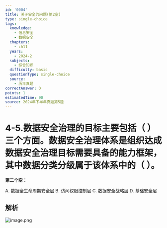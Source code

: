 ```yaml
---
id: '0004'
title: 关于安全的问题(第2空)
type: single-choice
tags:
  knowledge:
    - 信息安全
    - 数据安全
  chapters:
    - ch11
  years:
    - 2024-2
  subjects:
    - 综合知识
  difficulty: basic
  questionType: single-choice
  source:
    - 历年真题
correctAnswer: D
points: 1
estimatedTime: 90
source: 2024年下半年真题第5题
---
```

# 4-5.数据安全治理的目标主要包括（ ）三个方面。数据安全治理体系是组织达成数据安全治理目标需要具备的能力框架，其中数据分类分级属于该体系中的（ ）。


**第二个空：**

A. 数据全生命周期安全层
B. 访问权限控制层
C. 数据安全战略层
D. 基础安全层

## 解析

![image.png](https://alidocs.oss-cn-zhangjiakou.aliyuncs.com/res/8oLl952owjMJ4lap/img/42fdcb55-104d-4548-8e5b-e0e47bbe4b97.png)
